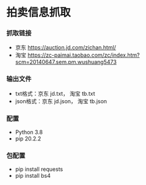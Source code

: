 # 拍卖信息抓取

### 抓取链接
- 京东 https://auction.jd.com/zichan.html/
- 淘宝 https://zc-paimai.taobao.com/zc/index.htm?scm=20140647.sem.pm.wushuang5473

### 输出文件
- txt格式：京东 jd.txt， 淘宝 tb.txt
- json格式：京东 jd.json， 淘宝 tb.json

### 配置
- Python 3.8
- pip 20.2.2

### 包配置
- pip install requests
- pip install bs4

